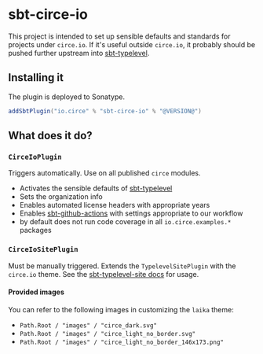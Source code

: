 # sbt-circe-io

This project is intended to set up sensible defaults and standards for projects under `circe.io`. If it's useful
outside `circe.io`, it probably should be pushed further upstream
into [sbt-typelevel](https://github.com/typelevel/sbt-typelevel).

## Installing it

The plugin is deployed to Sonatype.

```scala
addSbtPlugin("io.circe" % "sbt-circe-io" % "@VERSION@")
```

## What does it do?

### `CirceIoPlugin`

Triggers automatically. Use on all published `circe` modules.

* Activates the sensible defaults of [sbt-typelevel](https://github.com/typelevel/sbt-typelevel/)
* Sets the organization info
* Enables automated license headers with appropriate years
* Enables [sbt-github-actions](https://github.com/djspiewak/sbt-github-actions) with settings appropriate to our
  workflow
* by default does not run code coverage in all `io.circe.examples.*` packages

### `CirceIoSitePlugin`

Must be manually triggered. Extends the `TypelevelSitePlugin` with the `circe.io` theme. See
the [sbt-typelevel-site docs](https://typelevel.org/sbt-typelevel/site.html) for usage.

#### Provided images

You can refer to the following images in customizing the `laika` theme:

- `Path.Root / "images" / "circe_dark.svg"`
- `Path.Root / "images" / "circe_light_no_border.svg"`
- `Path.Root / "images" / "circe_light_no_border_146x173.png"`
